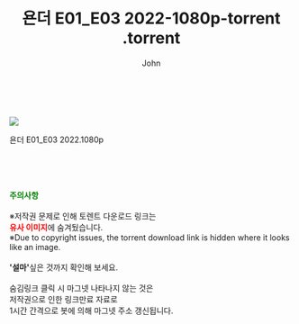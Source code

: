 ﻿---
layout: post
title:  "                   욘더 E01_E03 2022-1080p-torrent                .torrent"
author: John
categories: [ 드라마 ]
tags: [  ]
image: https://torrentrj58.com/uploadfile/full/702ed72ba8eea761c78a8a0cd50fac88951ad8fc.jpg 
description: "                   욘더 E01_E03 2022-1080p-torrent                 torrent 정보 공유"
toc: true
toc_sticky: true
---

<br>
<p><img src="https://torrentrj58.com/uploadfile/full/702ed72ba8eea761c78a8a0cd50fac88951ad8fc.jpg"/></p>
 욘더 E01_E03 2022.1080p    
    
<br><br><br>
<p data-ke-size="size16"><b><span style="color: green;">주의사항</span></b><br /><br />※저작권 문제로 인해 토렌트 다운로드 링크는<br /><b><span style="color: red;">유사 이미지</span></b>에 숨겨뒀습니다.<br />※Due to copyright issues, the torrent download link is hidden where it looks like an image.<br /><br /><b>'설마'</b>싶은 것까지 확인해 보세요.<br /><br />숨김링크 클릭 시 마그넷 나타나지 않는 것은<br />저작권으로 인한 링크만료 자료로<br />1시간 간격으로 봇에 의해 마그넷 주소 갱신됩니다.</p>

